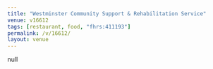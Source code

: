 ```yaml
---
title: "Westminster Community Support & Rehabilitation Service"
venue: v16612
tags: [restaurant, food, "fhrs:411193"]
permalink: /v/16612/
layout: venue
---
```

null